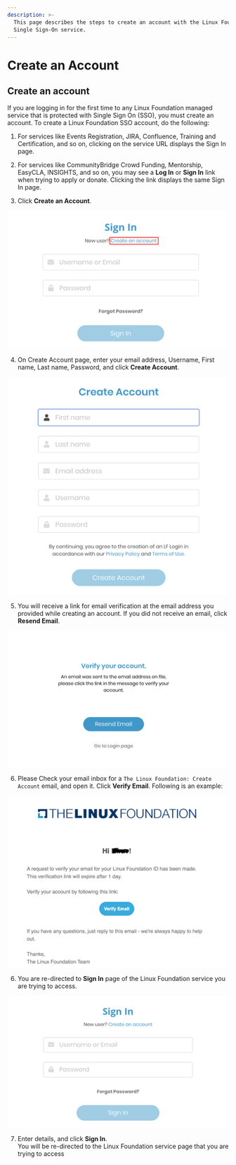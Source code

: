 ```yaml
---
description: >-
  This page describes the steps to create an account with the Linux Foundation
  Single Sign-On service.
---
```


# Create an Account

## Create an account <a id="create-an-account"></a>

If you are logging in for the first time to any Linux Foundation managed service that is protected with Single Sign On \(SSO\),  you must create an account. To create a Linux Foundation SSO account, do the following:

1. For services like Events Registration, JIRA, Confluence, Training and Certification, and so on, clicking on the service URL displays the Sign In page.

2. For services like CommunityBridge Crowd Funding, Mentorship, EasyCLA, INSIGHTS, and so on, you may see a **Log In** or **Sign In** link when trying to apply or donate. Clicking the link displays the same Sign In page.

3. Click **Create an Account**.

![](../.gitbook/assets/create-an-account.png)

4. On Create Account page, enter your email address, Username, First name, Last name, Password, and click  **Create Account**.

![Create Account page](../.gitbook/assets/screen-shot-2020-05-04-at-6.58.35-pm.png)

5. You will receive a link for email verification at the email address you provided while creating an account. If you did not receive an email, click **Resend Email**.​

![Verify Account page](../.gitbook/assets/screen-shot-2020-05-04-at-6.25.26-pm.png)

6. Please Check your email inbox for a `The Linux Foundation: Create Account` email, and open it. Click **Verify Email**. Following is an example:

![Verify Account page](../.gitbook/assets/screen-shot-2020-05-04-at-6.29.47-pm.png)

 6. You are re-directed to **Sign In** page of the Linux Foundation service you are trying to access.             

![Create Account](../.gitbook/assets/screen-shot-2020-05-04-at-6.24.03-pm.png)

7. Enter details, and click **Sign In**.  
You will be re-directed to the Linux Foundation service page that you are trying to access

